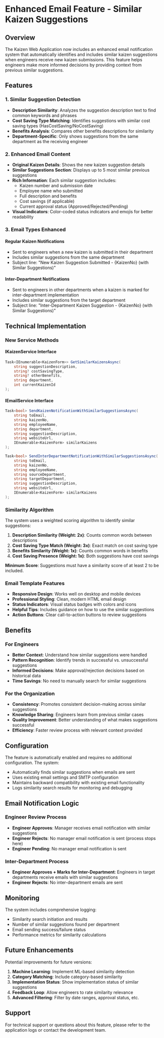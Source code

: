 # Enhanced Email Feature - Similar Kaizen Suggestions

## Overview

The Kaizen Web Application now includes an enhanced email notification system that automatically identifies and includes similar kaizen suggestions when engineers receive new kaizen submissions. This feature helps engineers make more informed decisions by providing context from previous similar suggestions.

## Features

### 1. Similar Suggestion Detection
- **Description Similarity**: Analyzes the suggestion description text to find common keywords and phrases
- **Cost Saving Type Matching**: Identifies suggestions with similar cost saving types (HasCostSaving/NoCostSaving)
- **Benefits Analysis**: Compares other benefits descriptions for similarity
- **Department-Specific**: Only shows suggestions from the same department as the receiving engineer

### 2. Enhanced Email Content
- **Original Kaizen Details**: Shows the new kaizen suggestion details
- **Similar Suggestions Section**: Displays up to 5 most similar previous suggestions
- **Rich Information**: Each similar suggestion includes:
  - Kaizen number and submission date
  - Employee name who submitted
  - Full description and benefits
  - Cost savings (if applicable)
  - Current approval status (Approved/Rejected/Pending)
- **Visual Indicators**: Color-coded status indicators and emojis for better readability

### 3. Email Types Enhanced

#### Regular Kaizen Notifications
- Sent to engineers when a new kaizen is submitted in their department
- Includes similar suggestions from the same department
- Subject line: "New Kaizen Suggestion Submitted - {KaizenNo} (with Similar Suggestions)"

#### Inter-Department Notifications
- Sent to engineers in other departments when a kaizen is marked for inter-department implementation
- Includes similar suggestions from the target department
- Subject line: "Inter-Department Kaizen Suggestion - {KaizenNo} (with Similar Suggestions)"

## Technical Implementation

### New Service Methods

#### IKaizenService Interface
```csharp
Task<IEnumerable<KaizenForm>> GetSimilarKaizensAsync(
    string suggestionDescription, 
    string? costSavingType, 
    string? otherBenefits, 
    string department, 
    int currentKaizenId
);
```

#### IEmailService Interface
```csharp
Task<bool> SendKaizenNotificationWithSimilarSuggestionsAsync(
    string toEmail, 
    string kaizenNo, 
    string employeeName, 
    string department, 
    string suggestionDescription, 
    string websiteUrl, 
    IEnumerable<KaizenForm> similarKaizens
);

Task<bool> SendInterDepartmentNotificationWithSimilarSuggestionsAsync(
    string toEmail, 
    string kaizenNo, 
    string employeeName, 
    string sourceDepartment, 
    string targetDepartment, 
    string suggestionDescription, 
    string websiteUrl, 
    IEnumerable<KaizenForm> similarKaizens
);
```

### Similarity Algorithm

The system uses a weighted scoring algorithm to identify similar suggestions:

1. **Description Similarity (Weight: 2x)**: Counts common words between descriptions
2. **Cost Saving Type Match (Weight: 3x)**: Exact match on cost saving type
3. **Benefits Similarity (Weight: 1x)**: Counts common words in benefits
4. **Cost Saving Presence (Weight: 1x)**: Both suggestions have cost savings

**Minimum Score**: Suggestions must have a similarity score of at least 2 to be included.

### Email Template Features

- **Responsive Design**: Works well on desktop and mobile devices
- **Professional Styling**: Clean, modern HTML email design
- **Status Indicators**: Visual status badges with colors and icons
- **Helpful Tips**: Includes guidance on how to use the similar suggestions
- **Action Buttons**: Clear call-to-action buttons to review suggestions

## Benefits

### For Engineers
- **Better Context**: Understand how similar suggestions were handled
- **Pattern Recognition**: Identify trends in successful vs. unsuccessful suggestions
- **Informed Decisions**: Make approval/rejection decisions based on historical data
- **Time Savings**: No need to manually search for similar suggestions

### For the Organization
- **Consistency**: Promotes consistent decision-making across similar suggestions
- **Knowledge Sharing**: Engineers learn from previous similar cases
- **Quality Improvement**: Better understanding of what makes suggestions successful
- **Efficiency**: Faster review process with relevant context provided

## Configuration

The feature is automatically enabled and requires no additional configuration. The system:

- Automatically finds similar suggestions when emails are sent
- Uses existing email settings and SMTP configuration
- Maintains backward compatibility with existing email functionality
- Logs similarity search results for monitoring and debugging

## Email Notification Logic

### Engineer Review Process
- **Engineer Approves**: Manager receives email notification with similar suggestions
- **Engineer Rejects**: No manager email notification is sent (process stops here)
- **Engineer Pending**: No manager email notification is sent

### Inter-Department Process
- **Engineer Approves + Marks for Inter-Department**: Engineers in target departments receive emails with similar suggestions
- **Engineer Rejects**: No inter-department emails are sent

## Monitoring

The system includes comprehensive logging:

- Similarity search initiation and results
- Number of similar suggestions found per department
- Email sending success/failure status
- Performance metrics for similarity calculations

## Future Enhancements

Potential improvements for future versions:

1. **Machine Learning**: Implement ML-based similarity detection
2. **Category Matching**: Include category-based similarity
3. **Implementation Status**: Show implementation status of similar suggestions
4. **Feedback Loop**: Allow engineers to rate similarity relevance
5. **Advanced Filtering**: Filter by date ranges, approval status, etc.

## Support

For technical support or questions about this feature, please refer to the application logs or contact the development team.
